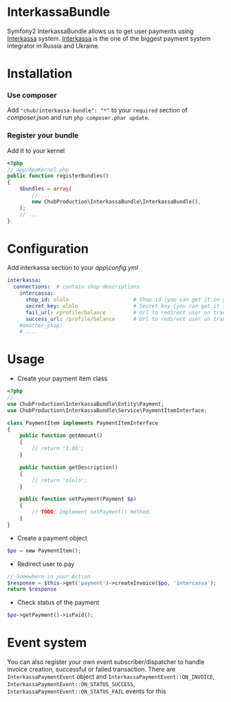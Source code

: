InterkassaBundle
================

Symfony2 InterkassaBundle allows us to get user payments using [Interkassa] system.
[Interkassa] is the one of the biggest payment system integrator in Russia and Ukraine.

[Interkassa]: http://interkassa.com

Installation
============

### Use composer

Add `"chub/interkassa-bundle": "*"` to your `required` section of _composer.json_ and run `php composer.phar update`.

### Register your bundle

Add it to your kernel

``` php
<?php
// app/AppKernel.php
public function registerBundles()
{
    $bundles = array(
        // ...
        new ChubProduction\InterkassaBundle\InterkassaBundle(),
    );
    // ...
}
```

Configuration
=============

Add interkassa section to your _app\config.yml_

``` yaml
interkassa:
  connections:  # contain shop descriptions
    intercassa:
      shop_id: ololo                     # Shop id (you can get it in your profile)
      secret_key: ololo                  # Secret key (you can get it in your profile)
      fail_url: /profile/balance         # Url to redirect user on transaction fail
      success_url: /profile/balance      # Url to redirect user on transaction success
    #another_shop:
    # ....
```

Usage
=====

* Create your payment item class

``` php
<?php
//..
use ChubProduction\InterkassaBundle\Entity\Payment;
use ChubProduction\InterkassaBundle\Service\PaymentItemInterface;

class PaymentItem implements PaymentItemInterface
{
	public function getAmount()
	{
		// return '1.00';
	}

	public function getDescription()
	{
		// return 'ololo';
	}

	public function setPayment(Payment $p)
	{
		// TODO: Implement setPayment() method.
	}
}
```

* Create a payment object

``` php
$po = new PaymentItem();
```

* Redirect user to pay

``` php
// Somewhere in your Action
$response = $this->get('payment')->createInvoice($po, 'intercassa');
return $response
```

* Check status of the payment

``` php
$po->getPayment()->isPaid();
```

Event system
============

You can also register your own event subscriber/dispatcher to handle invoice creation, successful or failed transaction.
There are `InterkassaPaymentEvent` object and `InterkassaPaymentEvent::ON_INVOICE`,
`InterkassaPaymentEvent::ON_STATUS_SUCCESS`, `InterkassaPaymentEvent::ON_STATUS_FAIL` events for this
